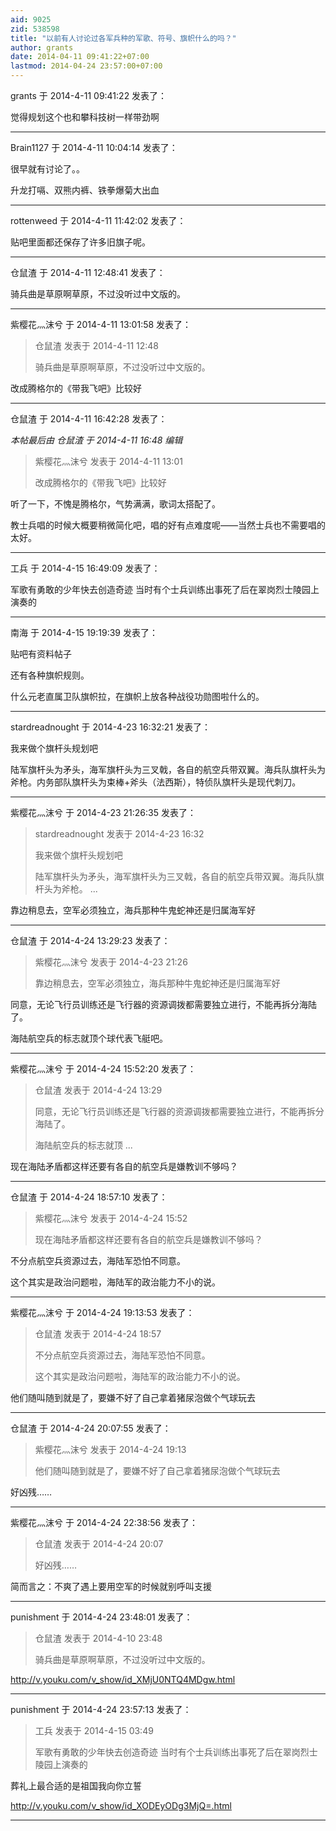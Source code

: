 ```yaml
---
aid: 9025
zid: 538598
title: "以前有人讨论过各军兵种的军歌、符号、旗帜什么的吗？"
author: grants
date: 2014-04-11 09:41:22+07:00
lastmod: 2014-04-24 23:57:00+07:00
---
```


grants 于 2014-4-11 09:41:22 发表了：

觉得规划这个也和攀科技树一样带劲啊

---

Brain1127 于 2014-4-11 10:04:14 发表了：

很早就有讨论了。。

升龙打嗝、双熊内裤、铁拳爆菊大出血

---

rottenweed 于 2014-4-11 11:42:02 发表了：

贴吧里面都还保存了许多旧旗子呢。

---

仓鼠渣 于 2014-4-11 12:48:41 发表了：

骑兵曲是草原啊草原，不过没听过中文版的。

---

紫樱花灬沫兮 于 2014-4-11 13:01:58 发表了：

> 仓鼠渣 发表于 2014-4-11 12:48
>
> 骑兵曲是草原啊草原，不过没听过中文版的。

改成腾格尔的《带我飞吧》比较好

---

仓鼠渣 于 2014-4-11 16:42:28 发表了：

_本帖最后由 仓鼠渣 于 2014-4-11 16:48 编辑_

> 紫樱花灬沫兮 发表于 2014-4-11 13:01
>
> 改成腾格尔的《带我飞吧》比较好

听了一下，不愧是腾格尔，气势满满，歌词太搭配了。

教士兵唱的时候大概要稍微简化吧，唱的好有点难度呢——当然士兵也不需要唱的太好。

---

工兵 于 2014-4-15 16:49:09 发表了：

军歌有勇敢的少年快去创造奇迹 当时有个士兵训练出事死了后在翠岗烈士陵园上演奏的

---

南海 于 2014-4-15 19:19:39 发表了：

贴吧有资料帖子

还有各种旗帜规则。

什么元老直属卫队旗帜拉，在旗帜上放各种战役功勋图啦什么的。

---

stardreadnought 于 2014-4-23 16:32:21 发表了：

我来做个旗杆头规划吧

陆军旗杆头为矛头，海军旗杆头为三叉戟，各自的航空兵带双翼。海兵队旗杆头为斧枪。内务部队旗杆头为束棒+斧头（法西斯），特侦队旗杆头是现代刺刀。

---

紫樱花灬沫兮 于 2014-4-23 21:26:35 发表了：

> stardreadnought 发表于 2014-4-23 16:32
>
> 我来做个旗杆头规划吧
>
> 陆军旗杆头为矛头，海军旗杆头为三叉戟，各自的航空兵带双翼。海兵队旗杆头为斧枪。 ...

靠边稍息去，空军必须独立，海兵那种牛鬼蛇神还是归属海军好

---

仓鼠渣 于 2014-4-24 13:29:23 发表了：

> 紫樱花灬沫兮 发表于 2014-4-23 21:26
>
> 靠边稍息去，空军必须独立，海兵那种牛鬼蛇神还是归属海军好

同意，无论飞行员训练还是飞行器的资源调拨都需要独立进行，不能再拆分海陆了。

海陆航空兵的标志就顶个球代表飞艇吧。

---

紫樱花灬沫兮 于 2014-4-24 15:52:20 发表了：

> 仓鼠渣 发表于 2014-4-24 13:29
>
> 同意，无论飞行员训练还是飞行器的资源调拨都需要独立进行，不能再拆分海陆了。
>
> 海陆航空兵的标志就顶 ...

现在海陆矛盾都这样还要有各自的航空兵是嫌教训不够吗？

---

仓鼠渣 于 2014-4-24 18:57:10 发表了：

> 紫樱花灬沫兮 发表于 2014-4-24 15:52
>
> 现在海陆矛盾都这样还要有各自的航空兵是嫌教训不够吗？

不分点航空兵资源过去，海陆军恐怕不同意。

这个其实是政治问题啦，海陆军的政治能力不小的说。

---

紫樱花灬沫兮 于 2014-4-24 19:13:53 发表了：

> 仓鼠渣 发表于 2014-4-24 18:57
>
> 不分点航空兵资源过去，海陆军恐怕不同意。
>
> 这个其实是政治问题啦，海陆军的政治能力不小的说。

他们随叫随到就是了，要嫌不好了自己拿着猪尿泡做个气球玩去

---

仓鼠渣 于 2014-4-24 20:07:55 发表了：

> 紫樱花灬沫兮 发表于 2014-4-24 19:13
>
> 他们随叫随到就是了，要嫌不好了自己拿着猪尿泡做个气球玩去

好凶残……

---

紫樱花灬沫兮 于 2014-4-24 22:38:56 发表了：

> 仓鼠渣 发表于 2014-4-24 20:07
>
> 好凶残……

简而言之：不爽了遇上要用空军的时候就别呼叫支援

---

punishment 于 2014-4-24 23:48:01 发表了：

> 仓鼠渣 发表于 2014-4-10 23:48
>
> 骑兵曲是草原啊草原，不过没听过中文版的。

http://v.youku.com/v_show/id_XMjU0NTQ4MDgw.html

---

punishment 于 2014-4-24 23:57:13 发表了：

> 工兵 发表于 2014-4-15 03:49
>
> 军歌有勇敢的少年快去创造奇迹 当时有个士兵训练出事死了后在翠岗烈士陵园上演奏的

葬礼上最合适的是祖国我向你立誓

http://v.youku.com/v_show/id_XODEyODg3MjQ=.html

---
